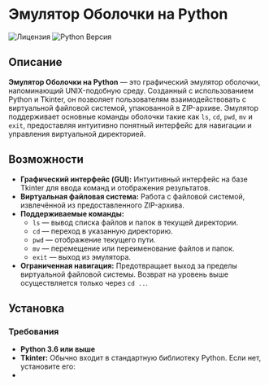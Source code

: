 # Эмулятор Оболочки на Python

![Лицензия](https://img.shields.io/github/license/yourusername/python-shell-emulator)
![Python Версия](https://img.shields.io/badge/python-3.6%2B-blue)

## Описание

**Эмулятор Оболочки на Python** — это графический эмулятор оболочки, напоминающий UNIX-подобную среду. Созданный с использованием Python и Tkinter, он позволяет пользователям взаимодействовать с виртуальной файловой системой, упакованной в ZIP-архиве. Эмулятор поддерживает основные команды оболочки такие как `ls`, `cd`, `pwd`, `mv` и `exit`, предоставляя интуитивно понятный интерфейс для навигации и управления виртуальной директорией.

## Возможности

- **Графический интерфейс (GUI):** Интуитивный интерфейс на базе Tkinter для ввода команд и отображения результатов.
- **Виртуальная файловая система:** Работа с файловой системой, извлечённой из предоставленного ZIP-архива.
- **Поддерживаемые команды:**
  - `ls` — вывод списка файлов и папок в текущей директории.
  - `cd` — переход в указанную директорию.
  - `pwd` — отображение текущего пути.
  - `mv` — перемещение или переименование файлов и папок.
  - `exit` — выход из эмулятора.
- **Ограниченная навигация:** Предотвращает выход за пределы виртуальной файловой системы. Возврат на уровень выше осуществляется только через `cd ..`.

## Установка

### Требования

- **Python 3.6 или выше**
- **Tkinter:** Обычно входит в стандартную библиотеку Python. Если нет, установите его:
- 
